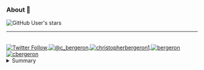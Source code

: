 ### About 👋
<img alt="GitHub User's stars" src="https://img.shields.io/github/stars/chrisbergeron?style=social"> 
<hr>
<br>

<a href="https://twitter.com/bergeron" target="blank">
  <img align="center" src="https://img.shields.io/twitter/follow/bergeron?color=1C9BE9&label=Twitter&logo=Twitter&logoColor=1C9BE9&style=for-the-badge" alt="Twitter Follow">
</a>
<a href="https://medium.com/@c_bergeron" target="blank">
  <img align="center" src="https://img.shields.io/badge/Medium-12100E?style=for-the-badge&logo=medium&logoColor=white" alt="@c_bergeron" />
</a>
<a href="https://www.linkedin.com/in/christopherbergeron1/" target="blank">
  <img align="center" src="https://img.shields.io/badge/LinkedIn-0077B5?style=for-the-badge&logo=linkedin&logoColor=white" alt="christopherbergeron1"/>
</a>
<a href="https://keybase.io/bergeron" target="blank">
  <img align="center" src="https://img.shields.io/badge/Keybase-FF6F21?style=for-the-badge&logo=keybase&logoColor=white" alt="bergeron" />
</a>
<a href="https://fb.com/cbergeron" target="blank">
  <img align="center" src="https://img.shields.io/badge/Facebook-1877F2?style=for-the-badge&logo=facebook&logoColor=white" alt="cbergeron" />
</a>
<details>
  <summary>Summary</summary>
    Lorem ipsum dolor sit amet, consectetur adipiscing elit, sed do eiusmod tempor incididunt ut labore et dolore magna aliqua. Ut enim ad minim veniam, quis nostrud exercitation ullamco laboris nisi ut aliquip ex ea commodo consequat. Duis aute irure dolor in reprehenderit in voluptate velit esse cillum dolore eu fugiat nulla pariatur. Excepteur sint occaecat cupidatat non proident, sunt in culpa qui officia deserunt mollit anim id est laborum.
</details>
</summary>
